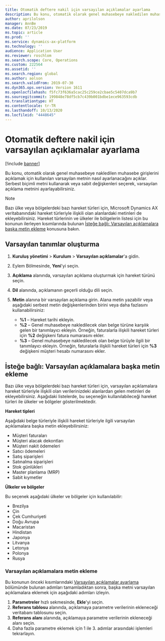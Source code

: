 ```yaml
---
title: Otomatik deftere nakil için varsayılan açıklamalar ayarlama
description: Bu konu, otomatik olarak genel muhasebeye nakledilen muhasebe girişlerini açıklamak için kullanılan varsayılan metnin nasıl ayarlanacağını açıklar. Serbest biçimli metni kullanarak veya sabit değişkenleri seçerek, varsayılan açıklama metnini ayarlayabilirsiniz.
author: aprilolson
manager: AnnBe
ms.date: 07/23/2019
ms.topic: article
ms.prod: ''
ms.service: dynamics-ax-platform
ms.technology: ''
audience: Application User
ms.reviewer: roschlom
ms.search.scope: Core, Operations
ms.custom: 222564
ms.assetid: ''
ms.search.region: global
ms.author: aolson
ms.search.validFrom: 2019-07-30
ms.dyn365.ops.version: Version 1611
ms.openlocfilehash: f5fc73f636a5cac25c259ce2cbae5c5407dca9b7
ms.sourcegitcommit: 199848e78df5cb7c439b001bdbe1ece963593cdb
ms.translationtype: HT
ms.contentlocale: tr-TR
ms.lasthandoff: 10/13/2020
ms.locfileid: "4448645"
---
```

# <a name="set-up-default-descriptions-for-automatic-posting"></a>Otomatik deftere nakil için varsayılan açıklamalar ayarlama

[!include [banner](../includes/banner.md)]

Bu konu, otomatik olarak genel muhasebeye nakledilen muhasebe girişlerini açıklamak için kullanılan varsayılan metnin nasıl ayarlanacağını açıklar. Serbest biçimli metni kullanarak veya sabit değişkenleri seçerek, varsayılan açıklama metnini ayarlayabilirsiniz.

> [!NOTE]
> Bazı ülke veya bölgelerdeki bazı hareket türleri için, Microsoft Dynamics AX veritabanındaki hareket türleriyle ilişkili olan alanlardaki metinleri de ekleyebilirsiniz. Hareket türlerinin ve ülkeler ile bölgelerin listesi için bu konunun ilerleyen kısımlarında bulunan [İsteğe bağlı: Varsayılan açıklamalara başka metin ekleme](#optional-add-other-text-to-default-descriptions) konusuna bakın.

## <a name="set-up-default-descriptions"></a>Varsayılan tanımlar oluşturma

1. **Kuruluş yönetimi** \> **Kurulum** \> **Varsayılan açıklamalar**'a gidin.
2. Eylem Bölmesinde, **Yeni**'yi seçin.
3. **Açıklama** alanında, varsayılan açıklama oluşturmak için hareket türünü seçin.
4. **Dil** alanında, açıklamanın geçerli olduğu dili seçin.
5. **Metin** alanına bir varsayılan açıklama girin. Alana metin yazabilir veya aşağıdaki serbest metin değişkenlerinden birini veya daha fazlasını kullanabilirsiniz:

    - **%1** – Hareket tarihi ekleyin.
    - **%2** – Genel muhasebeye nakledilecek olan belge türüne karşılık gelen bir tanımlayıcı ekleyin. Örneğin, faturalarla ilişkili hareket türleri için **%2** değişkeni fatura numarasını ekler.
    - **%3** – Genel muhasebeye nakledilecek olan belge türüyle ilgili bir tanımlayıcı ekleyin. Örneğin, faturalarla ilişkili hareket türleri için **%3** değişkeni müşteri hesabı numarasını ekler.

## <a name="optional-add-other-text-to-default-descriptions"></a>İsteğe bağlı: Varsayılan açıklamalara başka metin ekleme

Bazı ülke veya bölgelerdeki bazı hareket türleri için, varsayılan açıklamalara hareket türleriyle ilişkili olan verilerinizdeki alanlardan gelen metinleri de ekleyebilirsiniz. Aşağıdaki listelerde, bu seçeneğin kullanılabileceği hareket türleri ile ülkeler ve bölgeler gösterilmektedir.

**Hareket tipleri**

Aşağıdaki belge türleriyle ilişkili hareket türleriyle ilgili varsayılan açıklamalara başka metin ekleyebilirsiniz:

- Müşteri faturaları
- Müşteri alacak dekontları
- Müşteri nakit ödemeleri
- Satıcı ödemeleri
- Satış siparişleri
- Satınalma siparişleri
- Stok günlükleri
- Master planlama (MRP)
- Sabit kıymetler

**Ülkeler ve bölgeler**

Bu seçenek aşağıdaki ülkeler ve bölgeler için kullanılabilir:

- Brezilya
- Çin
- Çek Cumhuriyeti
- Doğu Avrupa
- Macaristan
- Hindistan
- Japonya
- Litvanya
- Letonya
- Polonya
- Rusya

### <a name="add-text-to-default-descriptions"></a>Varsayılan açıklamalara metin ekleme

Bu konunun önceki kısımlarındaki [Varsayılan açıklamalar ayarlama](#set-up-default-descriptions) bölümünde bulunan adımları tamamladıktan sonra, başka metni varsayılan açıklamalara eklemek için aşağıdaki adımları izleyin.

1. **Parametreler** hızlı sekmesinde, **Ekle**'yi seçin.
2. **Referans tablosu** alanında, açıklamaya parametre verilerinin ekleneceği veritabanı tablosunu seçin.
3. **Referans alanı** alanında, açıklamaya parametre verilerinin ekleneceği alanı seçin.
4. Daha fazla parametre eklemek için 1 ile 3. adımlar arasındaki işlemleri tekrarlayın.
